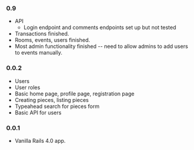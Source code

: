 ### 0.9

* API
  * Login endpoint and comments endpoints set up but not tested
* Transactions finished.
* Rooms, events, users finished.
* Most admin functionality finished -- need to allow admins to add users to events manually.

### 0.0.2

* Users
* User roles
* Basic home page, profile page, registration page
* Creating pieces, listing pieces
* Typeahead search for pieces form
* Basic API for users

### 0.0.1

* Vanilla Rails 4.0 app.

